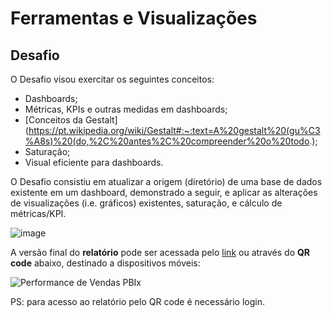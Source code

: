 # Ferramentas e Visualizações

## Desafio

O Desafio visou exercitar os seguintes conceitos:
- Dashboards;
- Métricas, KPIs e outras medidas em dashboards;
- [Conceitos da Gestalt](https://pt.wikipedia.org/wiki/Gestalt#:~:text=A%20gestalt%20(gu%C3%A8s)%20(do,%2C%20antes%2C%20compreender%20o%20todo.);
- Saturação;
- Visual eficiente para dashboards.

O Desafio consistiu em atualizar a origem (diretório) de uma base de dados existente em um dashboard, demonstrado a seguir, e aplicar as alterações de visualizações (i.e. gráficos) existentes, saturação, e cálculo de métricas/KPI.

![image](https://user-images.githubusercontent.com/63553829/91744687-37ab1b80-eb90-11ea-844f-95957ace7194.png)

A versão final do **relatório** pode ser acessada pelo [link](https://app.powerbi.com/view?r=eyJrIjoiYTMyNjM4YjctM2IzNS00MzA1LWJlNzktZWMxYzY2YzEzZWEzIiwidCI6IjdlOTNlMjg2LWIyOWEtNDQ1NC1hNDFhLWU4NDE5ZWM5ZGViNSJ9) ou através do **QR code** abaixo, destinado a dispositivos móveis:

![Performance de Vendas PBIx](https://user-images.githubusercontent.com/63553829/91745460-5f4eb380-eb91-11ea-9a16-5ca48500c911.jpg)

PS: para acesso ao relatório pelo QR code é necessário login.
